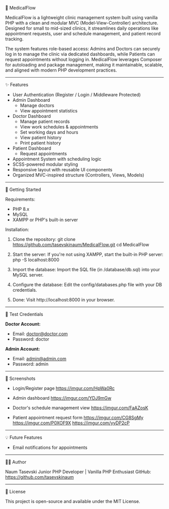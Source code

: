 🏥 MedicalFlow

MedicalFlow is a lightweight clinic management system built using vanilla PHP with a clean and modular MVC (Model-View-Controller) architecture. Designed for small to mid-sized clinics, it streamlines daily operations like appointment requests, user and schedule management, and patient record tracking.

The system features role-based access: Admins and Doctors can securely log in to manage the clinic via dedicated dashboards, while Patients can request appointments without logging in. MedicalFlow leverages Composer for autoloading and package management, making it maintainable, scalable, and aligned with modern PHP development practices.

----------------------------------------
✨ Features

- User Authentication (Register / Login / Middleware Protected)
- Admin Dashboard
  - Manage doctors
  - View appointment statistics
- Doctor Dashboard
  - Manage patient records
  - View work schedules & appointments
  - Set working days and hours
  - View patient history
  - Print patient history
- Patient Dashboard
  - Request appointments
- Appointment System with scheduling logic
- SCSS-powered modular styling
- Responsive layout with reusable UI components
- Organized MVC-inspired structure (Controllers, Views, Models)

----------------------------------------
🚀 Getting Started

Requirements:
- PHP 8.x
- MySQL
- XAMPP or PHP's built-in server

Installation:

1. Clone the repository:
   git clone https://github.com/tasevskinaum/MedicalFlow.git
   cd MedicalFlow

2. Start the server:
   If you're not using XAMPP, start the built-in PHP server:
   php -S localhost:8000

3. Import the database:
   Import the SQL file (in /database/db.sql) into your MySQL server.

4. Configure the database:
   Edit the config/databases.php file with your DB credentials.

5. Done:
   Visit http://localhost:8000 in your browser.

----------------------------------------
🔐 Test Credentials

**Doctor Account:**
- Email: doctor@doctor.com
- Password: doctor

**Admin Account:**
- Email: admin@admin.com
- Password: admin

----------------------------------------
📸 Screenshots

- Login/Register page
https://imgur.com/HpWa0Rc

- Admin dashboard
https://imgur.com/YDJ9mGw

- Doctor's schedule management view
https://imgur.com/FaAZosK

- Patient appointment request form
https://imgur.com/CG8SgMy
https://imgur.com/P0XOF9X
https://imgur.com/yvDP2cP

----------------------------------------
💡 Future Features

- Email notifications for appointments
----------------------------------------
👨‍💻 Author

Naum Tasevski
Junior PHP Developer | Vanilla PHP Enthusiast
GitHub: https://github.com/tasevskinaum

----------------------------------------
📄 License

This project is open-source and available under the MIT License.
